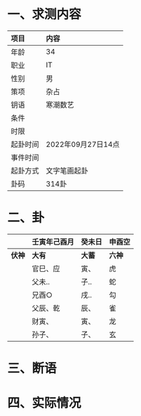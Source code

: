 # 一、求测内容
|项目|内容|
|:-|:-|
|年龄|34|
|职业|IT|
|性别|男|
|策项|杂占|
|钥语|寒潮数艺|
|条件||
|时限||
|起卦时间|2022年09月27日14点|
|事件时间||
|起卦方式|文字笔画起卦|
|卦码|314卦|

# 二、卦
||壬寅年己酉月|癸未日|申酉空|
|:-|:-|:-|:-|
|**伏神**|**大有**|**大蓄**|**六神**|
||官巳、应|寅、|虎|
||父未..|子..|蛇|
||兄酉○|戌..|勾|
||父辰、乾|辰、|雀|
||财寅、|寅、|龙|
||孙子、|子、|玄|


# 三、断语

# 四、实际情况